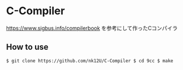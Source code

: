 # C-Compiler
https://www.sigbus.info/compilerbook を参考にして作ったCコンパイラ

## How to use

``
$ git clone https://github.com/nk12U/C-Compiler
$ cd 9cc
$ make
``
